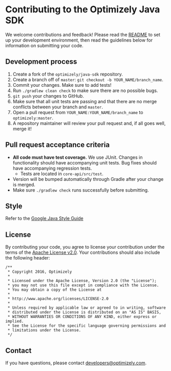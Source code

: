 # Contributing to the Optimizely Java SDK

We welcome contributions and feedback! Please read the [README](README.md) to set up your development environment,
then read the guidelines below for information on submitting your code.

## Development process

1. Create a fork of the `optimizely/java-sdk` repository.
2. Create a branch off of `master`: `git checkout -b YOUR_NAME/branch_name`.
3. Commit your changes. Make sure to add tests!
4. Run `./gradlew clean check` to make sure there are no possible bugs.
5. `git push` your changes to GitHub.
6. Make sure that all unit tests are passing and that there are no merge conflicts between your branch and `master`.
7. Open a pull request from `YOUR_NAME:YOUR_NAME/branch_name` to `optimizely:master`.
8. A repository maintainer will review your pull request and, if all goes well, merge it!

## Pull request acceptance criteria

* **All code must have test coverage.** We use JUnit. Changes in functionality should have accompanying unit tests. Bug fixes should have accompanying regression tests.
  * Tests are located in `core-api/src/test`.
* Version will be bumped automatically through Gradle after your change is merged.
* Make sure `./gradlew check` runs successfully before submitting.

## Style

Refer to the [Google Java Style Guide](https://google.github.io/styleguide/javaguide.html)

## License

By contributing your code, you agree to license your contribution under the terms of the
[Apache License v2.0](http://www.apache.org/licenses/LICENSE-2.0).
Your contributions should also include the following header:

```
/**
 * Copyright 2016, Optimizely
 *
 * Licensed under the Apache License, Version 2.0 (the "License");
 * you may not use this file except in compliance with the License.
 * You may obtain a copy of the License at
 *
 * http://www.apache.org/licenses/LICENSE-2.0
 *
 * Unless required by applicable law or agreed to in writing, software
 * distributed under the License is distributed on an "AS IS" BASIS,
 * WITHOUT WARRANTIES OR CONDITIONS OF ANY KIND, either express or implied.
 * See the License for the specific language governing permissions and
 * limitations under the License.
 */
 ```

## Contact

If you have questions, please contact developers@optimizely.com.
